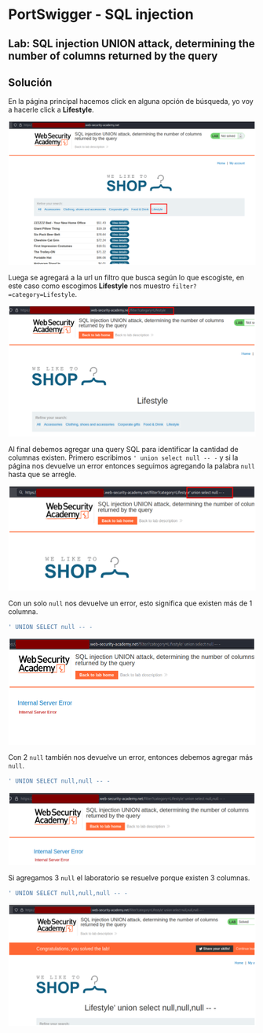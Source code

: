 # PortSwigger - SQL injection


## Lab: SQL injection UNION attack, determining the number of columns returned by the query


## Solución

En la página principal hacemos click en alguna opción de búsqueda, yo voy a hacerle click a **Lifestyle**.

![](./imagenes/lab3-1.png)

Luega se agregará a la url un filtro que busca según lo que escogiste, en este caso como escogimos **Lifestyle** nos muestro `filter?=category=Lifestyle`.

![](./imagenes/lab3-2.png)

Al final debemos agregar una query SQL para identificar la cantidad de columnas existen. Primero escribimos `' union select null -- -` y si la página nos devuelve un error entonces seguimos agregando la palabra `null` hasta que se arregle.

![](./imagenes/lab3-3.png)

Con un solo `null` nos devuelve un error, esto significa que existen más de 1 columna.

```sql
' UNION SELECT null -- -
```

![](./imagenes/lab3-4.png)

Con 2 `null` también nos devuelve un error, entonces debemos agregar más `null`.

```sql
' UNION SELECT null,null -- -
```

![](./imagenes/lab3-5.png)

Si agregamos 3 `null` el laboratorio se resuelve porque existen 3 columnas.

```sql
' UNION SELECT null,null,null -- -
```

![](./imagenes/lab3-6.png)